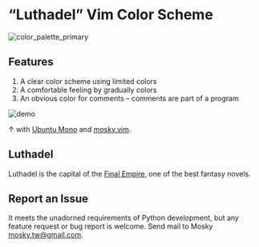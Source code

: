 # “Luthadel” Vim Color Scheme

![color_palette_primary](https://cloud.githubusercontent.com/assets/594141/18574221/921d8a64-7bfd-11e6-9899-c84e3e0e6e0c.png)

## Features

1. A clear color scheme using limited colors
2. A comfortable feeling by gradually colors
3. An obvious color for comments – comments are part of a program

![demo](https://cloud.githubusercontent.com/assets/594141/18574220/921b81f6-7bfd-11e6-931a-17c632703b4a.png)

↑ with [Ubuntu Mono](http://font.ubuntu.com/) and
[mosky.vim](https://github.com/moskytw/mosky.vim/tree/nvim).

## Luthadel

Luthadel is the capital of the [Final
Empire](https://en.wikipedia.org/wiki/Mistborn:_The_Final_Empire), one of the
best fantasy novels.

## Report an Issue

It meets the unadorned requirements of Python development, but any feature
request or bug report is welcome. Send mail to Mosky <mosky.tw@gmail.com>.
